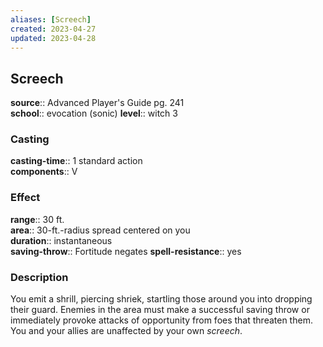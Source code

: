 ```yaml
---
aliases: [Screech]
created: 2023-04-27
updated: 2023-04-28
---
```


## Screech

**source**:: Advanced Player's Guide pg. 241  
**school**:: evocation (sonic)
**level**:: witch 3

### Casting

**casting-time**:: 1 standard action  
**components**:: V

### Effect

**range**:: 30 ft.  
**area**:: 30-ft.-radius spread centered on you  
**duration**:: instantaneous  
**saving-throw**:: Fortitude negates
**spell-resistance**:: yes

### Description

You emit a shrill, piercing shriek, startling those around you into dropping their guard. Enemies in the area must make a successful saving throw or immediately provoke attacks of opportunity from foes that threaten them. You and your allies are unaffected by your own *screech*.
